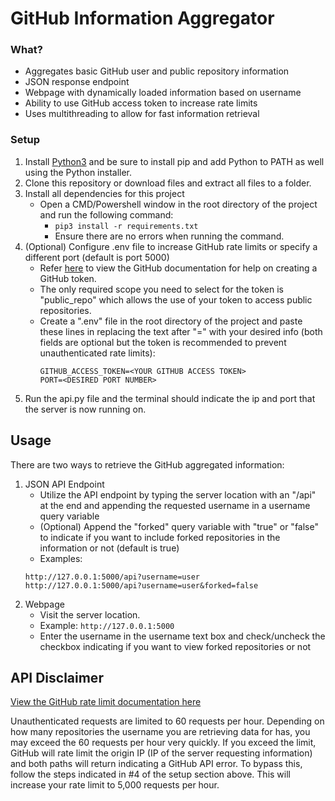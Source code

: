# GitHub Information Aggregator
### What?
* Aggregates basic GitHub user and public repository information
* JSON response endpoint
* Webpage with dynamically loaded information based on username
* Ability to use GitHub access token to increase rate limits
* Uses multithreading to allow for fast information retrieval

### Setup
1. Install [Python3](https://www.python.org/downloads/) and be sure to install pip and add Python to PATH as well using the Python installer.
2. Clone this repository or download files and extract all files to a folder.
3. Install all dependencies for this project
	- Open a CMD/Powershell window in the root directory of the project and run the following command:
		- ``pip3 install -r requirements.txt``
		- Ensure there are no errors when running the command.
4. (Optional) Configure .env file to increase GitHub rate limits or specify a different port (default is port 5000)
    - Refer [here](https://docs.github.com/en/github/authenticating-to-github/keeping-your-account-and-data-secure/creating-a-personal-access-token) to view the GitHub documentation for help on creating a GitHub token.
    - The only required scope you need to select for the token is "public_repo" which allows the use of your token to access public repositories.
    - Create a ".env" file in the root directory of the project and paste these lines in replacing the text after "=" with your desired info (both fields are optional but the token is recommended to prevent unauthenticated rate limits):
      ```
      GITHUB_ACCESS_TOKEN=<YOUR GITHUB ACCESS TOKEN>
      PORT=<DESIRED PORT NUMBER>
      ```
5. Run the api.py file and the terminal should indicate the ip and port that the server is now running on.

## Usage
There are two ways to retrieve the GitHub aggregated information:
1. JSON API Endpoint
    - Utilize the API endpoint by typing the server location with an "/api" at the end and appending the requested username in a username query variable
    - (Optional) Append the "forked" query variable with "true" or "false" to indicate if you want to include forked repositories in the information or not (default is true)
    - Examples:
    ```
   http://127.0.0.1:5000/api?username=user
   http://127.0.0.1:5000/api?username=user&forked=false
    ```
2. Webpage
    - Visit the server location.
    - Example: ``http://127.0.0.1:5000``
    - Enter the username in the username text box and check/uncheck the checkbox indicating if you want to view forked repositories or not

## API Disclaimer
[View the GitHub rate limit documentation here](https://docs.github.com/en/rest/overview/resources-in-the-rest-api#rate-limiting)

Unauthenticated requests are limited to 60 requests per hour. Depending on how many repositories the username 
you are retrieving data for has, you may exceed the 60 requests per hour very quickly. If you exceed the limit, 
GitHub will rate limit the origin IP (IP of the server requesting information) and both paths will return indicating 
a GitHub API error. To bypass this, follow the steps indicated in #4 of the setup section above. This will increase 
your rate limit to 5,000 requests per hour.
